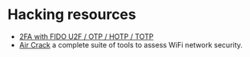 # Hacking resources

* [2FA with FIDO U2F / OTP / HOTP / TOTP](https://dev.to/pssingh21/2fa-with-fido-u2f-otp-hotp-totp-46ia)
* [Air Crack](https://github.com/aircrack-ng/aircrack-ng) a complete suite of tools to assess WiFi network security.
